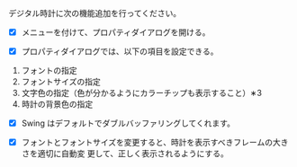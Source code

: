 デジタル時計に次の機能追加を行ってください。

-[x] メニューを付けて、プロパティダイアログを開ける。

-[x] プロパティダイアログでは、以下の項目を設定できる。

1. フォントの指定
2. フォントサイズの指定
3. 文字色の指定（色が分かるようにカラーチップも表示すること）∗3
4. 時計の背景色の指定

-[x] Swing はデフォルトでダブルバッファリングしてくれます。

-[x] フォントとフォントサイズを変更すると、時計を表示すべきフレームの大きさを適切に自動変
更して、正しく表示されるようにする。
